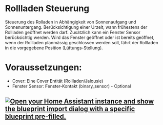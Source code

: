 # Rollladen Steuerung
Steuerung des Rolladen in Abhängigkeit von Sonnenaufgang und Sonnenuntergang.
Berücksichtigung einer Urzeit, wann frühestens der Rollladen geöffnet werden darf.
Zusätzlich kann ein Fenster Sensor berücksichtig werden.
Wird das Fenster geöffnet oder ist bereits geöffnet, wenn der Rollladen planmässig
geschlossen werden soll, fährt der Rollladen in die vorgegebene Position (Lüftungs-Stellung).
  # Voraussetzungen:
  - Cover: Eine Cover Entität (Rollladen/Jalousie)
  - Fenster Sensor: Fenster-Kontakt (binary_sensor) - Optional

[![Open your Home Assistant instance and show the blueprint import dialog with a specific blueprint pre-filled.](https://my.home-assistant.io/badges/blueprint_import.svg)](https://my.home-assistant.io/redirect/blueprint_import/?blueprint_url=https%3A%2F%2Fgithub.com%2FSmartHomeForDummies%2FBlueprint-HA-Beschattung%2Fblob%2F948cde6ab25660ff21e249295d686aea9c8dfa5b%2FRollladen_Steuerung.yaml)
-------
